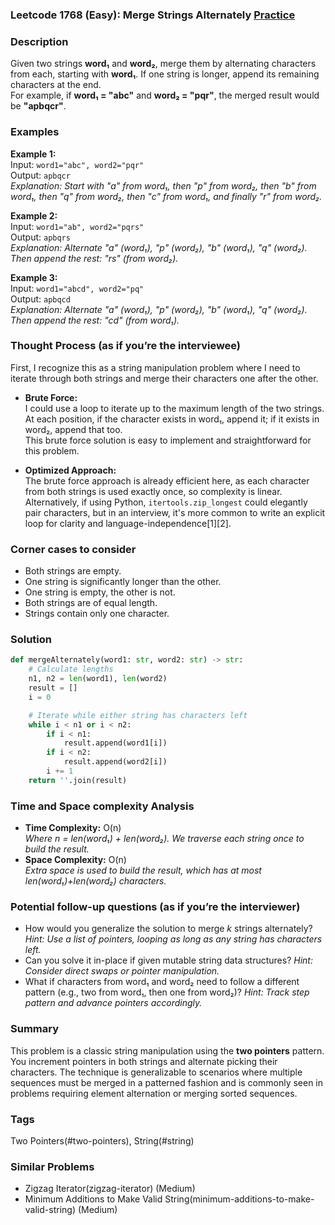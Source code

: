 ### Leetcode 1768 (Easy): Merge Strings Alternately [Practice](https://leetcode.com/problems/merge-strings-alternately)

### Description  
Given two strings **word₁** and **word₂**, merge them by alternating characters from each, starting with **word₁**. If one string is longer, append its remaining characters at the end.  
For example, if **word₁ = "abc"** and **word₂ = "pqr"**, the merged result would be **"apbqcr"**.

### Examples  

**Example 1:**  
Input: `word1="abc", word2="pqr"`  
Output: `apbqcr`  
*Explanation: Start with "a" from word₁, then "p" from word₂, then "b" from word₁, then "q" from word₂, then "c" from word₁, and finally "r" from word₂.*

**Example 2:**  
Input: `word1="ab", word2="pqrs"`  
Output: `apbqrs`  
*Explanation: Alternate "a" (word₁), "p" (word₂), "b" (word₁), "q" (word₂). Then append the rest: "rs" (from word₂).*

**Example 3:**  
Input: `word1="abcd", word2="pq"`  
Output: `apbqcd`  
*Explanation: Alternate "a" (word₁), "p" (word₂), "b" (word₁), "q" (word₂). Then append the rest: "cd" (from word₁).*

### Thought Process (as if you’re the interviewee)  
First, I recognize this as a string manipulation problem where I need to iterate through both strings and merge their characters one after the other.  
  
- **Brute Force:**  
  I could use a loop to iterate up to the maximum length of the two strings. At each position, if the character exists in word₁, append it; if it exists in word₂, append that too.  
  This brute force solution is easy to implement and straightforward for this problem.
  
- **Optimized Approach:**  
  The brute force approach is already efficient here, as each character from both strings is used exactly once, so complexity is linear.  
  Alternatively, if using Python, `itertools.zip_longest` could elegantly pair characters, but in an interview, it's more common to write an explicit loop for clarity and language-independence[1][2].

### Corner cases to consider  
- Both strings are empty.
- One string is significantly longer than the other.
- One string is empty, the other is not.
- Both strings are of equal length.
- Strings contain only one character.

### Solution

```python
def mergeAlternately(word1: str, word2: str) -> str:
    # Calculate lengths
    n1, n2 = len(word1), len(word2)
    result = []
    i = 0

    # Iterate while either string has characters left
    while i < n1 or i < n2:
        if i < n1:
            result.append(word1[i])
        if i < n2:
            result.append(word2[i])
        i += 1
    return ''.join(result)
```

### Time and Space complexity Analysis  

- **Time Complexity:** O(n)  
  *Where n = len(word₁) + len(word₂). We traverse each string once to build the result.*
- **Space Complexity:** O(n)  
  *Extra space is used to build the result, which has at most len(word₁)+len(word₂) characters.*

### Potential follow-up questions (as if you’re the interviewer)  

- How would you generalize the solution to merge *k* strings alternately?
  *Hint: Use a list of pointers, looping as long as any string has characters left.*
- Can you solve it in-place if given mutable string data structures?
  *Hint: Consider direct swaps or pointer manipulation.*
- What if characters from word₁ and word₂ need to follow a different pattern (e.g., two from word₁, then one from word₂)?
  *Hint: Track step pattern and advance pointers accordingly.*

### Summary
This problem is a classic string manipulation using the **two pointers** pattern. You increment pointers in both strings and alternate picking their characters. The technique is generalizable to scenarios where multiple sequences must be merged in a patterned fashion and is commonly seen in problems requiring element alternation or merging sorted sequences.

### Tags
Two Pointers(#two-pointers), String(#string)

### Similar Problems
- Zigzag Iterator(zigzag-iterator) (Medium)
- Minimum Additions to Make Valid String(minimum-additions-to-make-valid-string) (Medium)
